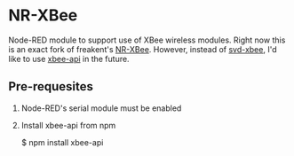 NR-XBee
=======

Node-RED module to support use of XBee wireless modules.
Right now this is an exact fork of freakent's [NR-XBee](https://github.com/freakent/NR-XBee).
However, instead of [svd-xbee](https://github.com/jouz/svd-xbee), I'd like to use [xbee-api](https://github.com/jouz/svd-xbee) in the future.

Pre-requesites
--------------
1. Node-RED's serial module must be enabled
1. Install xbee-api from npm

    $ npm install xbee-api

